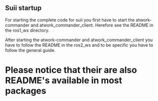 ## Suii startup

For starting the complete code for suii you first have to start the atwork-commander and atwork_commander_client. Herefore see the README in the ros1_ws directory.

After starting the atwork-commander and atwork_commander_client you have to follow the README in the ros2_ws and to be specific you have to follow the general guide. 

# Please notice that their are also README's available in most packages
